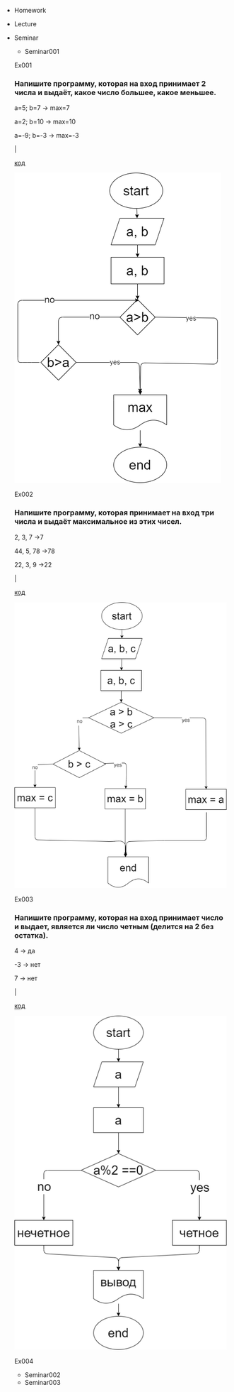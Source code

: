  - Homework
 - Lecture
 - Seminar
   - Seminar001

    Ex001
    ### Напишите программу, которая на вход принимает 2 числа и выдаёт, какое число большее, какое меньшее.

    a=5; b=7 -> max=7

    a=2; b=10 -> max=10

    a=-9; b=-3 -> max=-3

    |
    
     [код](Seminar/Seminar001/Ex001/Program.cs) 

    ![блок-схема](Seminar/Seminar001/Ex001/diagram.drawio.png)

    Ex002
    ### Напишите программу, которая принимает на вход три числа и выдаёт максимальное из этих чисел.

    2, 3, 7 ->7

    44, 5, 78 ->78

    22, 3, 9 ->22

    |

    [код](Seminar/Seminar001/Ex002/Program.cs)

    ![блок-схема](Seminar/Seminar001/Ex002/diagram.drawio.png)
    


    Ex003
    ### Напишите программу, которая на вход принимает число и выдает, является ли число четным (делится на 2 без остатка).

    4 -> да

   -3 -> нет

    7 -> нет

    |

    [код](Seminar/Seminar001/Ex003/Program.cs)

    ![блок-схема](Seminar/Seminar001/Ex003/diagram.drawio.png)

    

    Ex004

   - Seminar002
   - Seminar003